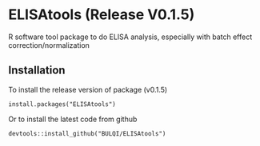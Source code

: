 # ELISAtools (Release V0.1.5)
R software tool package to do ELISA analysis, especially with batch effect correction/normalization

## Installation

To install the release version of package (v0.1.5)
```
install.packages("ELISAtools")
```

Or to install the latest code from github
```
devtools::install_github("BULQI/ELISAtools")
```
